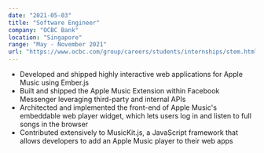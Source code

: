 ```yaml
---
date: "2021-05-03"
title: "Software Engineer"
company: "OCBC Bank"
location: "Singapore"
range: "May - November 2021"
url: "https://www.ocbc.com/group/careers/students/internships/stem.html"
---
```


- Developed and shipped highly interactive web applications for Apple Music using Ember.js
- Built and shipped the Apple Music Extension within Facebook Messenger leveraging third-party and internal APIs
- Architected and implemented the front-end of Apple Music's embeddable web player widget, which lets users log in and listen to full songs in the browser
- Contributed extensively to MusicKit.js, a JavaScript framework that allows developers to add an Apple Music player to their web apps
